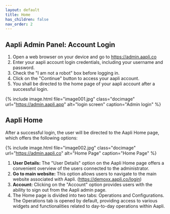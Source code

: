 ```yaml
---
layout: default
title: Home
has_children: false
nav_order: 2
---
```


## Aapli Admin Panel: Account Login 
1.	Open a web browser on your device and go to https://admin.aapli.co
2.	Enter your aapli account login credentials, including your username and password.
3.	Check the "I am not a robot" box before logging in.
4.	Click on the "Continue" button to access your aapli account.
5.	You shall be directed to the home page of your aapli account after a successful login.

{% include image.html file="image001.jpg" class="docimage" url="https://admin.aapli.app" alt="login screen" caption="Admin login" %}

## Aapli Home

After a successful login, the user will be directed to the Aapli Home page, which offers the following options:

{% include image.html file="image002.jpg" class="docimage" url="https://admin.aapli.co" alt="Home Page" caption="Home Page" %}

1.	**User Details:** The "User Details" option on the Aapli Home page offers a convenient overview of the users connected to the administrator.
2.	**Go to main website:** This option allows users to navigate to the main website associated with Aapli. (https://demoxx.aapli.co/login)
3.	**Account:** Clicking on the "Account" option provides users with the ability to sign out from the Aapli admin page.
4.	The Home page is divided into two tabs: Operations and Configurations. The Operations tab is opened by default, providing access to various widgets and functionalities related to day-to-day operations within Aapli.

